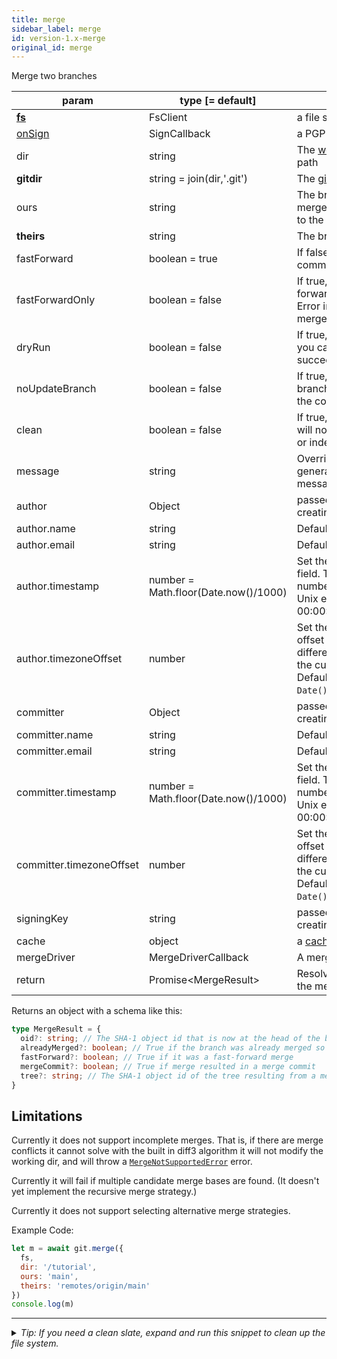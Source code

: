 ```yaml
---
title: merge
sidebar_label: merge
id: version-1.x-merge
original_id: merge
---
```


Merge two branches

| param                    | type [= default]                     | description                                                                                                                                                   |
| ------------------------ | ------------------------------------ | ------------------------------------------------------------------------------------------------------------------------------------------------------------- |
| [**fs**](./fs)           | FsClient                             | a file system client                                                                                                                                          |
| [onSign](./onSign)       | SignCallback                         | a PGP signing implementation                                                                                                                                  |
| dir                      | string                               | The [working tree](dir-vs-gitdir.md) directory path                                                                                                           |
| **gitdir**               | string = join(dir,'.git')            | The [git directory](dir-vs-gitdir.md) path                                                                                                                    |
| ours                     | string                               | The branch receiving the merge. If undefined, defaults to the current branch.                                                                                 |
| **theirs**               | string                               | The branch to be merged                                                                                                                                       |
| fastForward              | boolean = true                       | If false, create a merge commit in all cases.                                                                                                                 |
| fastForwardOnly          | boolean = false                      | If true, then non-fast-forward merges will throw an Error instead of performing a merge.                                                                      |
| dryRun                   | boolean = false                      | If true, simulates a merge so you can test whether it would succeed.                                                                                          |
| noUpdateBranch           | boolean = false                      | If true, does not update the branch pointer after creating the commit.                                                                                        |
| clean                    | boolean = false                      | If true, merges with conflicts will not update the worktree or index.                                                                                         |
| message                  | string                               | Overrides the default auto-generated merge commit message                                                                                                     |
| author                   | Object                               | passed to [commit](commit.md) when creating a merge commit                                                                                                    |
| author.name              | string                               | Default is `user.name` config.                                                                                                                                |
| author.email             | string                               | Default is `user.email` config.                                                                                                                               |
| author.timestamp         | number = Math.floor(Date.now()/1000) | Set the author timestamp field. This is the integer number of seconds since the Unix epoch (1970-01-01 00:00:00).                                             |
| author.timezoneOffset    | number                               | Set the author timezone offset field. This is the difference, in minutes, from the current timezone to UTC. Default is `(new Date()).getTimezoneOffset()`.    |
| committer                | Object                               | passed to [commit](commit.md) when creating a merge commit                                                                                                    |
| committer.name           | string                               | Default is `user.name` config.                                                                                                                                |
| committer.email          | string                               | Default is `user.email` config.                                                                                                                               |
| committer.timestamp      | number = Math.floor(Date.now()/1000) | Set the committer timestamp field. This is the integer number of seconds since the Unix epoch (1970-01-01 00:00:00).                                          |
| committer.timezoneOffset | number                               | Set the committer timezone offset field. This is the difference, in minutes, from the current timezone to UTC. Default is `(new Date()).getTimezoneOffset()`. |
| signingKey               | string                               | passed to [commit](commit.md) when creating a merge commit                                                                                                    |
| cache                    | object                               | a [cache](cache.md) object                                                                                                                                    |
| mergeDriver              | MergeDriverCallback                  | A merge conflict callback                                                                                                                                     |
| return                   | Promise\<MergeResult\>               | Resolves to a description of the merge operation                                                                                                              |

Returns an object with a schema like this:

```ts
type MergeResult = {
  oid?: string; // The SHA-1 object id that is now at the head of the branch. Absent only if `dryRun` was specified and `mergeCommit` is true.
  alreadyMerged?: boolean; // True if the branch was already merged so no changes were made
  fastForward?: boolean; // True if it was a fast-forward merge
  mergeCommit?: boolean; // True if merge resulted in a merge commit
  tree?: string; // The SHA-1 object id of the tree resulting from a merge commit
}
```

## Limitations

Currently it does not support incomplete merges. That is, if there are merge conflicts it cannot solve
with the built in diff3 algorithm it will not modify the working dir, and will throw a [`MergeNotSupportedError`](./errors.md#mergenotsupportedError) error.

Currently it will fail if multiple candidate merge bases are found. (It doesn't yet implement the recursive merge strategy.)

Currently it does not support selecting alternative merge strategies.

Example Code:

```js live
let m = await git.merge({
  fs,
  dir: '/tutorial',
  ours: 'main',
  theirs: 'remotes/origin/main'
})
console.log(m)
```


---

<details>
<summary><i>Tip: If you need a clean slate, expand and run this snippet to clean up the file system.</i></summary>

```js live
window.fs = new LightningFS('fs', { wipe: true })
window.pfs = window.fs.promises
console.log('done')
```
</details>

<script>
(function rewriteEditLink() {
  const el = document.querySelector('a.edit-page-link.button');
  if (el) {
    el.href = 'https://github.com/isomorphic-git/isomorphic-git/edit/main/src/api/merge.js';
  }
})();
</script>